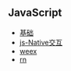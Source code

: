 ## JavaScript

* [基础](基础/index.md)
* [js-Native交互](js-Native交互/index.md)
* [weex](weex/index.md)
* [rn](rn/index.md)